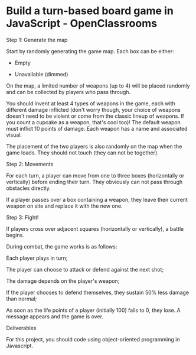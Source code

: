 # Build a turn-based board game in JavaScript - OpenClassrooms
Step 1: Generate the map

Start by randomly generating the game map. Each box can be either:

* Empty

* Unavailable (dimmed)

On the map, a limited number of weapons (up to 4) will be placed randomly and can be collected by players who pass through.

You should invent at least 4 types of weapons in the game, each with different damage inflicted (don't worry though, your choice of weapons doesn't need to be violent or come from the classic lineup of weapons. If you count a cupcake as a weapon, that's cool too)! The default weapon must inflict 10 points of damage. Each weapon has a name and associated visual.

The placement of the two players is also randomly on the map when the game loads. They should not touch (they can not be together).

Step 2: Movements

For each turn, a player can move from one to three boxes (horizontally or vertically) before ending their turn. They obviously can not pass through obstacles directly.

If a player passes over a box containing a weapon, they leave their current weapon on site and replace it with the new one.

Step 3: Fight!

If players cross over adjacent squares (horizontally or vertically), a battle begins.

During combat, the game works is as follows:

Each player plays in turn;

The player can choose to attack or defend against the next shot;

The damage depends on the player's weapon;

If the player chooses to defend themselves, they sustain 50% less damage than normal;

As soon as the life points of a player (initially 100) falls to 0, they lose. A message appears and the game is over.

Deliverables

For this project, you should code using object-oriented programming in Javascript.
